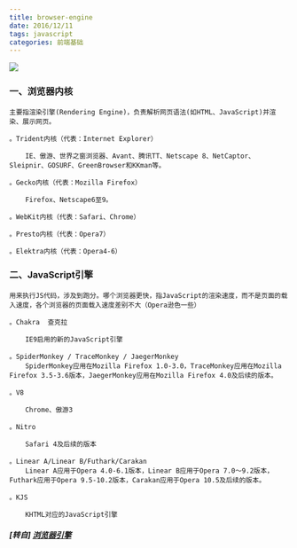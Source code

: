```yaml
---
title: browser-engine
date: 2016/12/11
tags: javascript
categories: 前端基础
---
```


![](https://mmbiz.qpic.cn/mmbiz_png/0vF1DtfHb3GOYRA04Ftx3MiaoktLhNaxL1zXGTaickibicFvOY1ic0ap6YnOoUXaOrjEBU9fgaSJurvla8ukicEAdVMg/0?wx_fmt=png)

### 一、浏览器内核

    主要指渲染引擎(Rendering Engine)，负责解析网页语法(如HTML、JavaScript)并渲染、展示网页。  
 <!-- more -->
    。Trident内核（代表：Internet Explorer）  

        IE、傲游、世界之窗浏览器、Avant、腾讯TT、Netscape 8、NetCaptor、Sleipnir、GOSURF、GreenBrowser和KKman等。  

    。Gecko内核（代表：Mozilla Firefox）  

        Firefox、Netscape6至9。  

    。WebKit内核（代表：Safari、Chrome）  

    。Presto内核（代表：Opera7）  

    。Elektra内核（代表：Opera4-6）  


### 二、JavaScript引擎

    用来执行JS代码，涉及到跑分。哪个浏览器更快，指JavaScript的渲染速度，而不是页面的载入速度，各个浏览器的页面载入速度差别不大（Opera逊色一些）  

    。Chakra  查克拉  

        IE9启用的新的JavaScript引擎  

    。SpiderMonkey / TraceMonkey / JaegerMonkey
        SpiderMonkey应用在Mozilla Firefox 1.0-3.0，TraceMonkey应用在Mozilla Firefox 3.5-3.6版本，JaegerMonkey应用在Mozilla Firefox 4.0及后续的版本。  

    。V8  

        Chrome、傲游3  

    。Nitro  

        Safari 4及后续的版本  

    。Linear A/Linear B/Futhark/Carakan  
        Linear A应用于Opera 4.0-6.1版本，Linear B应用于Opera 7.0～9.2版本，Futhark应用于Opera 9.5-10.2版本，Carakan应用于Opera 10.5及后续的版本。  

    。KJS  

        KHTML对应的JavaScript引擎  

##### [转自] [浏览器引擎](https://mp.weixin.qq.com/s?__biz=MzI3NTQ5NTE5Mw==&mid=2247483755&idx=1&sn=6e5e73970d332b938cbfce6b8f317032&chksm=eb02a11ddc75280bb64a8eeead14de075e8e85604c56dbac7b37bbb1442fe35f4ac60bba9f41&mpshare=1&scene=1&srcid=0628giv5kvNGsXX0EhkTUjsz&key=aa3a7cd9173eb904ae01e4aa45cf45f6d64e4a580b29b2f48d1a1be02eb477395c8f16dbf84e25ac954a0b8db52a0991f8c9df3ada8364d504140136aa334698fe3de74a92d65383201841d376fb8755&ascene=0&uin=NzgyNzAwMTAx&devicetype=iMac+MacBookPro12%2C1+OSX+OSX+10.12.4+build&version=12020610&nettype=WIFI&lang=zh_CN&fontScale=100&pass_ticket=3r5tdwajo%2Bn%2FJyql48TdVB%2FIyWmFLBAbbtRIhDbY8dpbaiMNp6ziZZAl21WufchK)